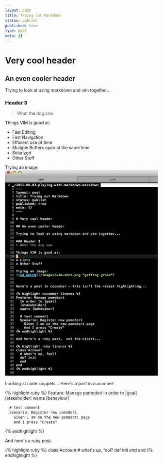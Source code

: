 ```yaml
---
layout: post
title: Trying out Markdown
status: publish
published: true
type: post
meta: {}
---
```


# Very cool header

## An even cooler header

Trying to look at using markdown and vim together...

### Header 3
> What the dog saw

Things VIM is good at:

* Fast Editing
* Fast Navigation
* Efficient use of time
* Multiple Buffers open at the same time
* Solarized
* Other Stuff

Trying an image:
![GO GREEN](/images/vim-shot.png "getting green")

Looking at code snippets...
Here's a post in cucumber:

{% highlight ruby %}
    Feature: Manage pomodori
      In order to [goal]
      [stakeholder]
      wants [behaviour]
      
      # test comment
      Scenario: Register new pomodori
        Given I am on the new pomodori page
        And I press "Create"
{% endhighlight %}

And here's a ruby post:

{% highlight ruby %}
    class Account
      # what's up, fool?
      def init
      end
    end
{% endhighlight %}
